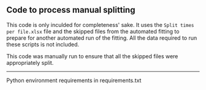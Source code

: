 ## Code to process manual splitting

This code is only inculded for completeness' sake. It uses the `Split times per file.xlsx` file and the skipped files from the automated fitting to prepare for another automated run of the fitting. All the data required to run these scripts is not included.

This code was manually run to ensure that all the skipped files were appropriately split.

---

Python environment requirements in requirements.txt 
